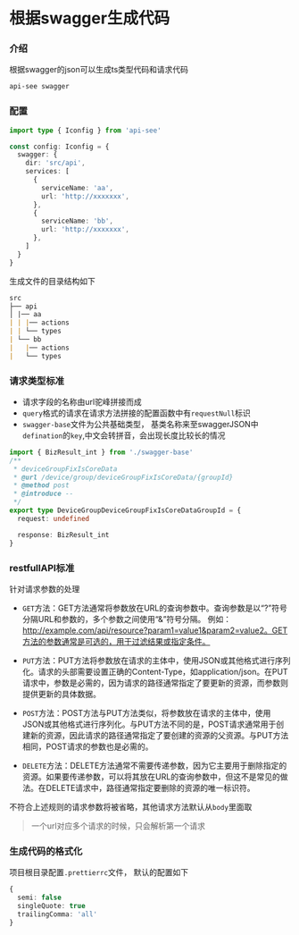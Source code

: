 # 根据swagger生成代码

### 介绍

根据swagger的json可以生成ts类型代码和请求代码

```bash
api-see swagger
```

### 配置

```ts
import type { Iconfig } from 'api-see'

const config: Iconfig = {
  swagger: {
    dir: 'src/api',
    services: [
      {
        serviceName: 'aa',
        url: 'http://xxxxxxx',
      },
      {
        serviceName: 'bb',
        url: 'http://xxxxxxx',
      },
    ]
  }
}
```

生成文件的目录结构如下

```markdown
src
├── api
│ |── aa
| | |── actions
| | └── types
| └── bb
|   |── actions
|   └── types
```

### 请求类型标准

- 请求字段的名称由url驼峰拼接而成
- `query`格式的请求在请求方法拼接的配置函数中有`requestNull`标识
- `swagger-base`文件为公共基础类型， 基类名称来至swaggerJSON中`defination`的`key`,中文会转拼音，会出现长度比较长的情况

```ts
import { BizResult_int } from './swagger-base'
/**
 * deviceGroupFixIsCoreData
 * @url /device/group/deviceGroupFixIsCoreData/{groupId}
 * @method post
 * @introduce --
 */
export type DeviceGroupDeviceGroupFixIsCoreDataGroupId = {
  request: undefined

  response: BizResult_int
}
```

### restfullAPI标准

针对请求参数的处理

- `GET`方法：GET方法通常将参数放在URL的查询参数中。查询参数是以“?”符号分隔URL和参数的，多个参数之间使用“&”符号分隔。
例如：http://example.com/api/resource?param1=value1&param2=value2。GET方法的参数通常是可选的，用于过滤结果或指定条件。

- `PUT`方法：PUT方法将参数放在请求的主体中，使用JSON或其他格式进行序列化。请求的头部需要设置正确的Content-Type，如application/json。在PUT请求中，参数是必需的，因为请求的路径通常指定了要更新的资源，而参数则提供更新的具体数据。

- `POST`方法：POST方法与PUT方法类似，将参数放在请求的主体中，使用JSON或其他格式进行序列化。与PUT方法不同的是，POST请求通常用于创建新的资源，因此请求的路径通常指定了要创建的资源的父资源。与PUT方法相同，POST请求的参数也是必需的。

- `DELETE`方法：DELETE方法通常不需要传递参数，因为它主要用于删除指定的资源。如果要传递参数，可以将其放在URL的查询参数中，但这不是常见的做法。在DELETE请求中，路径通常指定要删除的资源的唯一标识符。

不符合上述规则的请求参数将被省略，其他请求方法默认从`body`里面取

> 一个url对应多个请求的时候，只会解析第一个请求

### 生成代码的格式化

项目根目录配置`.prettierrc`文件， 默认的配置如下

```ts
{
  semi: false
  singleQuote: true
  trailingComma: 'all'
}
```